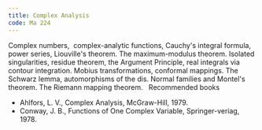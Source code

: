 ```yaml
---
title: Complex Analysis
code: Ma 224
---
```

Complex numbers,  complex-analytic functions, Cauchy's integral formula,  power
series, Liouville's theorem. The maximum-modulus theorem. Isolated
singularities, residue theorem, the Argument Principle, real integrals via
contour integration. Mobius transformations, conformal mappings. The Schwarz
lemma, automorphisms of the dis. Normal families and Montel's theorem. The
Riemann mapping theorem.
 
Recommended books

* Ahlfors, L. V., Complex Analysis, McGraw-Hill, 1979.
* Conway, J. B., Functions of One Complex Variable, Springer-veriag, 1978.

